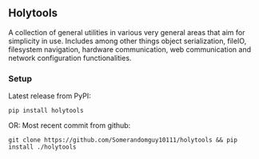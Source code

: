 ## Holytools
A collection of general utilities in various very general areas that aim for simplicity in use.
Includes among other things object serialization, fileIO, filesystem navigation, hardware communication, web communication 
and network configuration functionalities.

### Setup
Latest release from PyPI:
```
pip install holytools 
```

OR: Most recent commit from github:
```
git clone https://github.com/Somerandomguy10111/holytools && pip install ./holytools
```
